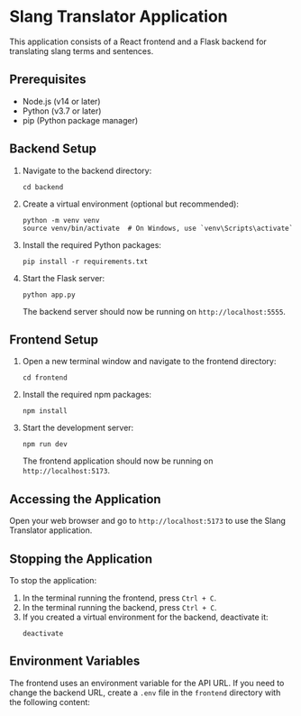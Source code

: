 # Slang Translator Application

This application consists of a React frontend and a Flask backend for translating slang terms and sentences.

## Prerequisites

- Node.js (v14 or later)
- Python (v3.7 or later)
- pip (Python package manager)

## Backend Setup

1. Navigate to the backend directory:
   ```
   cd backend
   ```

2. Create a virtual environment (optional but recommended):
   ```
   python -m venv venv
   source venv/bin/activate  # On Windows, use `venv\Scripts\activate`
   ```

3. Install the required Python packages:
   ```
   pip install -r requirements.txt
   ```

4. Start the Flask server:
   ```
   python app.py
   ```

   The backend server should now be running on `http://localhost:5555`.

## Frontend Setup

1. Open a new terminal window and navigate to the frontend directory:
   ```
   cd frontend
   ```

2. Install the required npm packages:
   ```
   npm install
   ```

3. Start the development server:
   ```
   npm run dev
   ```

   The frontend application should now be running on `http://localhost:5173`.

## Accessing the Application

Open your web browser and go to `http://localhost:5173` to use the Slang Translator application.

## Stopping the Application

To stop the application:

1. In the terminal running the frontend, press `Ctrl + C`.
2. In the terminal running the backend, press `Ctrl + C`.
3. If you created a virtual environment for the backend, deactivate it:
   ```
   deactivate
   ```

## Environment Variables

The frontend uses an environment variable for the API URL. If you need to change the backend URL, create a `.env` file in the `frontend` directory with the following content:
